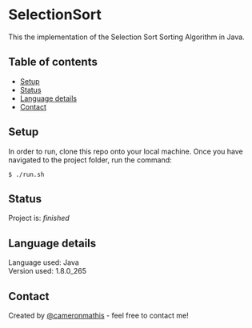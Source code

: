 # SelectionSort
This the implementation of the Selection Sort Sorting Algorithm in Java.

## Table of contents
* [Setup](#setup)
* [Status](#status)
* [Language details](#Language-details)
* [Contact](#contact)

## Setup
In order to run, clone this repo onto your local machine. Once you have navigated to the project folder, run the command:

	$ ./run.sh

## Status
Project is: _finished_

## Language details
Language used: Java </br>
Version used: 1.8.0_265

## Contact
Created by [@cameronmathis](https://github.com/cameronmathis/) - feel free to contact me!